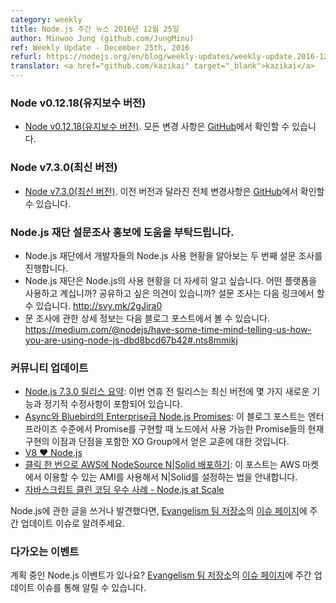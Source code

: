 ```yaml
---
category: weekly
title: Node.js 주간 뉴스 2016년 12월 25일
author: Minwoo Jung (github.com/JungMinu)
ref: Weekly Update - December 25th, 2016
refurl: https://nodejs.org/en/blog/weekly-updates/weekly-update.2016-12-25
translator: <a href="github.com/kazikai" target="_blank">kazikai</a>
---
```


<!--
### Node v0.12.18 (Maintenance)
-->

### Node v0.12.18(유지보수 버전)

<!--
* [Node v0.12.18 (Maintenance)](https://nodejs.org/en/blog/release/v0.12.18/). The complete changelog can be found [on GitHub](https://github.com/nodejs/node/blob/master/CHANGELOG.md).
-->

* [Node v0.12.18(유지보수 버전)](https://nodejs.org/en/blog/release/v0.12.18/). 모든 변경 사항은 [GitHub](https://github.com/nodejs/node/blob/master/CHANGELOG.md)에서 확인할 수 있습니다.

<!--
### Node v7.3.0 (Current)
-->

### Node v7.3.0(최신 버전)

<!--
* [Node v7.3.0 (Current)](https://nodejs.org/en/blog/release/v7.3.0/). The complete changelog can be found [on GitHub](https://github.com/nodejs/node/blob/master/CHANGELOG.md).
-->

* [Node v7.3.0(최신 버전)](https://nodejs.org/en/blog/release/v7.3.0/). 이전 버전과 달라진 전체 변경사항은 [GitHub](https://github.com/nodejs/node/blob/master/CHANGELOG.md)에서 확인할 수 있습니다.

<!--
### Help in Promoting our Node.js Foundation survey
-->

### Node.js 재단 설문조사 홍보에 도움을 부탁드립니다.

<!--
* The Node.js Foundation launched a second user survey to learn more about how developers are using Node.js.
* The Node.js Foundation wants to get a better understanding of how people use Node.js. Do you use the platform? Have an opinion to share? Survey here: http://svy.mk/2gJira0
* You can find details on the survey in this blog post: https://medium.com/@nodejs/have-some-time-mind-telling-us-how-you-are-using-node-js-dbd8bcd67b42#.nts8mmikj.
-->

* Node.js 재단에서 개발자들의 Node.js 사용 현황을 알아보는 두 번째 설문 조사를 진행합니다.
* Node.js 재단은 Node.js의 사용 현황을 더 자세히 알고 싶습니다. 어떤 플랫폼을 사용하고 계십니까? 공유하고 싶은 의견이 있습니까? 설문 조사는 다음 링크에서 할 수 있습니다. <http://svy.mk/2gJira0>
* 문 조사에 관한 상세 정보는 다음 블로그 포스트에서 볼 수 있습니다. <https://medium.com/@nodejs/have-some-time-mind-telling-us-how-you-are-using-node-js-dbd8bcd67b42#.nts8mmikj>

<!--
### Community Updates
-->

### 커뮤니티 업데이트

<!--
* [Node.js 7.3.0 Release Brief](https://nodesource.com/blog/node-js-7-3-0-release-brief): This week’s pre-holiday release Current release contains a couple new features, and the regular bunch of fixes.
* [Enterprise-grade Node.js Promises with Async and Bluebird](https://nodesource.com/blog/enterprise-grade-node-js-promises-with-async-and-bluebird): This blog post is about lessons learned at XO Group when implementing promises at an enterprise level, including the benefits and drawbacks of current implementations of Promises available for Node.
* [V8 ❤️ Node.js](http://v8project.blogspot.kr/2016/12/v8-nodejs.html)
* [Deploying NodeSource N|Solid on AWS with Just One Click](https://nodesource.com/blog/deploying-nodesource-n-solid-node-js-runtime-on-aws-with-just-one-click): This post will walk you through setting up N|Solid using the AMIs available on the AWS Marketplace.
* [JavaScript Clean Coding Best Practices - Node.js at Scale](https://blog.risingstack.com/javascript-clean-coding-best-practices-node-js-at-scale/)
-->

* [Node.js 7.3.0 릴리스 요약](https://nodesource.com/blog/node-js-7-3-0-release-brief): 이번 연휴 전 릴리스는 최신 버전에 몇 가지 새로운 기능과 정기적 수정사항이 포함되어 있습니다.
* [Async와 Bluebird의 Enterprise급 Node.js Promises](https://nodesource.com/blog/enterprise-grade-node-js-promises-with-async-and-bluebird): 이 블로그 포스트는 엔터프라이즈 수준에서 Promise를 구현할 때 노드에서 사용 가능한 Promise들의 현재 구현의 이점과 단점을 포함한 XO Group에서 얻은 교훈에 대한 것입니다.
* [V8 ❤️ Node.js](http://v8project.blogspot.kr/2016/12/v8-nodejs.html)
* [클릭 한 번으로 AWS에 NodeSource N|Solid 배포하기](https://nodesource.com/blog/deploying-nodesource-n-solid-node-js-runtime-on-aws-with-just-one-click): 이 포스트는 AWS 마켓에서 이용할 수 있는 AMI를 사용해서 N|Solid를 설정하는 법을 안내합니다.
* [자바스크립트 클린 코딩 우수 사례 - Node.js at Scale](https://blog.risingstack.com/javascript-clean-coding-best-practices-node-js-at-scale/)

<!--
If you have spotted or written something about Node.js, do come over to our [Evangelism team repo](https://github.com/nodejs/evangelism) and suggest it on the [Issues page](https://github.com/nodejs/evangelism/issues), specifically the Weekly Updates issue.
-->

Node.js에 관한 글을 쓰거나 발견했다면, [Evangelism 팀 저장소](https://github.com/nodejs/evangelism)의 [이슈 페이지](https://github.com/nodejs/evangelism/issues)에 주간 업데이트 이슈로 알려주세요.

<!--
### Upcoming Events
-->

### 다가오는 이벤트

<!--
Have an event about Node.js coming up? You can put your events here through the [Evangelism team repo](https://github.com/nodejs/evangelism) and announce it in the [Issues page](https://github.com/nodejs/evangelism/issues), specifically the Weekly Updates issue.
-->

계획 중인 Node.js 이벤트가 있나요? [Evangelism 팀 저장소](https://github.com/nodejs/evangelism)의 [이슈 페이지](https://github.com/nodejs/evangelism/issues)에 주간 업데이트 이슈를 통해 알릴 수 있습니다.
